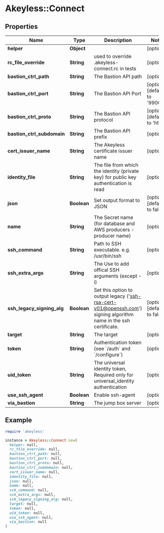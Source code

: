 # Akeyless::Connect

## Properties

| Name | Type | Description | Notes |
| ---- | ---- | ----------- | ----- |
| **helper** | **Object** |  | [optional] |
| **rc_file_override** | **String** | used to override .akeyless-connect.rc in tests | [optional] |
| **bastion_ctrl_path** | **String** | The Bastion API path | [optional] |
| **bastion_ctrl_port** | **String** | The Bastion API Port | [optional][default to &#39;9900&#39;] |
| **bastion_ctrl_proto** | **String** | The Bastion API protocol | [optional][default to &#39;http&#39;] |
| **bastion_ctrl_subdomain** | **String** | The Bastion API prefix | [optional] |
| **cert_issuer_name** | **String** | The Akeyless certificate issuer name | [optional] |
| **identity_file** | **String** | The file from which the identity (private key) for public key authentication is read | [optional] |
| **json** | **Boolean** | Set output format to JSON | [optional][default to false] |
| **name** | **String** | The Secret name (for database and AWS producers - producer name) | [optional] |
| **ssh_command** | **String** | Path to SSH executable. e.g. /usr/bin/ssh | [optional] |
| **ssh_extra_args** | **String** | The Use to add offical SSH arguments (except -i) | [optional] |
| **ssh_legacy_signing_alg** | **Boolean** | Set this option to output legacy (&#39;ssh-rsa-cert-v01@openssh.com&#39;) signing algorithm name in the ssh certificate. | [optional][default to false] |
| **target** | **String** | The target | [optional] |
| **token** | **String** | Authentication token (see &#x60;/auth&#x60; and &#x60;/configure&#x60;) | [optional] |
| **uid_token** | **String** | The universal identity token, Required only for universal_identity authentication | [optional] |
| **use_ssh_agent** | **Boolean** | Enable ssh-agent | [optional] |
| **via_bastion** | **String** | The jump box server | [optional] |

## Example

```ruby
require 'akeyless'

instance = Akeyless::Connect.new(
  helper: null,
  rc_file_override: null,
  bastion_ctrl_path: null,
  bastion_ctrl_port: null,
  bastion_ctrl_proto: null,
  bastion_ctrl_subdomain: null,
  cert_issuer_name: null,
  identity_file: null,
  json: null,
  name: null,
  ssh_command: null,
  ssh_extra_args: null,
  ssh_legacy_signing_alg: null,
  target: null,
  token: null,
  uid_token: null,
  use_ssh_agent: null,
  via_bastion: null
)
```


